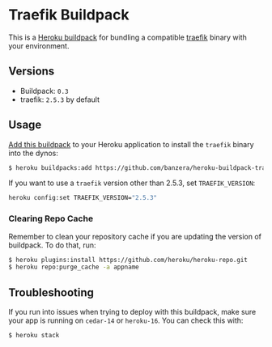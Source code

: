 # Traefik Buildpack

This is a [Heroku buildpack][0] for bundling a compatible [traefik][1]
binary with your environment.

## Versions

* Buildpack:   `0.3`
* traefik: `2.5.3` by default

## Usage

[Add this buildpack][2] to your Heroku application to install the `traefik` 
binary into the dynos:

```bash
$ heroku buildpacks:add https://github.com/banzera/heroku-buildpack-traefik.git
```

If you want to use a `traefik` version other than 2.5.3, set
`TRAEFIK_VERSION`:

```bash
heroku config:set TRAEFIK_VERSION="2.5.3"
```

### Clearing Repo Cache

Remember to clean your repository cache if you are updating the version of
buildpack. To do that, run:

```bash
$ heroku plugins:install https://github.com/heroku/heroku-repo.git
$ heroku repo:purge_cache -a appname
```

## Troubleshooting

If you run into issues when trying to deploy with this buildpack, make sure your
app is running on `cedar-14` or `heroku-16`. You can check this with:

```bash
$ heroku stack
```

[0]: http://devcenter.heroku.com/articles/buildpacks
[1]: https://traefik.io/
[2]: https://devcenter.heroku.com/articles/using-multiple-buildpacks-for-an-app
